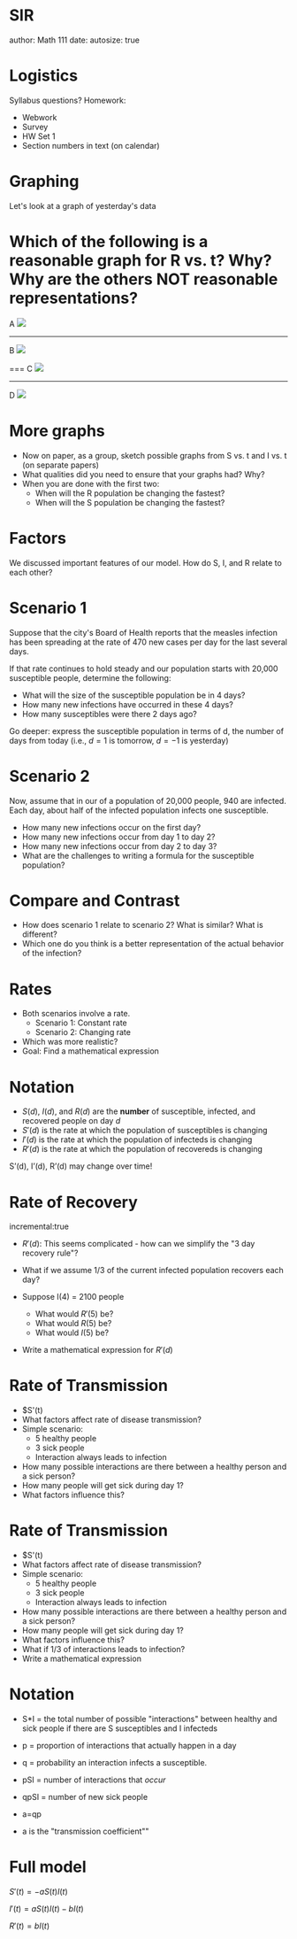 SIR
========================================================
author: Math 111
date: 
autosize: true

Logistics
===
Syllabus questions?
Homework:
  * Webwork
  * Survey
  * HW Set 1
  * Section numbers in text (on calendar)

Graphing
===
Let's look at a graph of yesterday's data

Which of the following is a reasonable graph for R vs. t? Why? Why are the others NOT reasonable representations?
===
A
![](A.png)

***

B
![](B.png)

===
C
![](C.png)
***
D
![](D.png)

More graphs
===
* Now on paper, as a group, sketch possible graphs from S vs. t and I vs. t (on separate papers)
* What qualities did you need to ensure that your graphs had? Why?
* When you are done with the first two:
  * When will the R population be changing the fastest?
  * When will the S population be changing the fastest?
  
Factors
===
We discussed important features of our model. How do S, I, and R relate to each other?

Scenario 1
===
Suppose that the city's Board of Health reports that the measles infection has been spreading at the rate of 470 new cases per day for the last several days. 

If that rate continues to hold steady and our population starts with 20,000 susceptible people, determine the following:
* What will the size of the susceptible population be in 4 days? 
* How many new infections have occurred in these 4 days? 
* How many susceptibles were there 2 days ago?

Go deeper: express the susceptible population in terms of d, the number of days from today (i.e., $d=1$ is tomorrow, $d=-1$ is yesterday)

Scenario 2
===
Now, assume that in our of a population of 20,000 people, 940 are infected. Each day, about half of the infected population infects one susceptible.
* How many new infections occur on the first day?
* How many new infections occur from day 1 to day 2?
* How many new infections occur from day 2 to day 3?
* What are the challenges to writing a formula for the susceptible population?

Compare and Contrast
===
* How does scenario 1 relate to scenario 2? What is similar? What is different?
* Which one do you think is a better representation of the actual behavior of the infection?

Rates
===
* Both scenarios involve a rate.
  * Scenario 1: Constant rate
  * Scenario 2: Changing rate
* Which was more realistic?
* Goal: Find a mathematical expression

Notation
===
* $S(d)$, $I(d)$, and $R(d)$ are the **number** of susceptible, infected, and recovered people on day $d$
* $S'(d)$ is the rate at which the population of susceptibles is changing
* $I'(d)$ is the rate at which the population of infecteds is changing
* $R'(d)$ is the rate at which the population of recovereds is changing

S’(d), I’(d), R’(d) may change over time!

Rate of Recovery
===
incremental:true
* $R'(d)$: This seems complicated - how can we simplify the "3 day recovery rule"?
* What if we assume 1/3 of the current infected population recovers each day?

* Suppose I(4) = 2100 people
  * What would $R'(5)$ be?
  * What would $R(5)$ be?
  * What would $I(5)$ be?
* Write a mathematical expression for $R'(d)$

Rate of Transmission
===
* $S'(t)
* What factors affect rate of disease transmission?
* Simple scenario:
  * 5 healthy people
  * 3 sick people
  * Interaction always leads to infection
* How many possible interactions are there between a healthy person and a sick person?
* How many people will get sick during day 1?
* What factors influence this?

Rate of Transmission
===
* $S'(t)
* What factors affect rate of disease transmission?
* Simple scenario:
  * 5 healthy people
  * 3 sick people
  * Interaction always leads to infection
* How many possible interactions are there between a healthy person and a sick person?
* How many people will get sick during day 1?
* What factors influence this?
* What if 1/3 of interactions leads to infection?
* Write a mathematical expression

Notation
===
* S*I = the total number of possible "interactions" between healthy and sick people if there are S susceptibles and I infecteds
* p = proportion of interactions that actually happen in a day
* q = probability an interaction infects a susceptible.
* pSI = number of interactions that *occur*
* qpSI = number of new sick people

* a=qp 
* a is the "transmission coefficient""

Full model
===
$S'(t) = -a S(t) I(t)$

$I'(t) = a S(t) I(t)-b I(t)$

$R'(t) = b I(t)$

